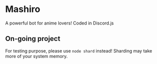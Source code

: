# Mashiro
A powerful bot for anime lovers! Coded in Discord.js
## On-going project
For testing purpose, please use `node shard` instead!
Sharding may take more of your system memory.
